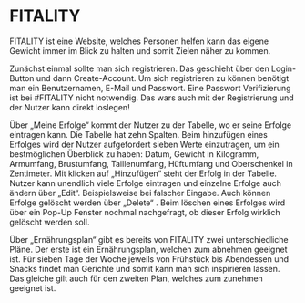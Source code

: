 # FITALITY

FITALITY ist eine Website, welches Personen helfen kann das eigene Gewicht immer im Blick zu halten und somit Zielen näher zu kommen.

Zunächst einmal sollte man sich registrieren. Das geschieht über den Login-Button und dann Create-Account. 
Um sich registrieren zu können benötigt man ein Benutzernamen, E-Mail und Passwort. Eine Passwort Verifizierung ist bei #FITALITY nicht notwendig. 
Das wars auch mit der Registrierung und der Nutzer kann direkt loslegen!

Über „Meine Erfolge“ kommt der Nutzer zu der Tabelle, wo er seine Erfolge eintragen kann. Die Tabelle hat zehn Spalten. Beim hinzufügen eines Erfolges wird der Nutzer aufgefordert sieben Werte einzutragen, um ein bestmöglichen Überblick zu haben: Datum, Gewicht in Kilogramm, Armumfang, Brustumfang, Taillenumfang, Hüftumfang und Oberschenkel in Zentimeter.
Mit klicken auf „Hinzufügen“ steht der Erfolg in der Tabelle. Nutzer kann unendlich viele Erfolge eintragen und einzelne Erfolge auch ändern über „Edit“. Beispielsweise bei falscher Eingabe. 
Auch können Erfolge gelöscht werden über „Delete“ . Beim löschen eines Erfolges wird über ein Pop-Up Fenster nochmal nachgefragt, ob dieser Erfolg wirklich gelöscht werden soll. 

Über „Ernährungsplan“ gibt es bereits von FITALITY zwei unterschiedliche Pläne. 
Der erste ist ein Ernährungsplan, welchen zum abnehmen geeignet ist. Für sieben Tage der Woche jeweils von Frühstück bis Abendessen und Snacks findet man Gerichte und somit kann man sich inspirieren lassen. Das gleiche gilt auch für den zweiten Plan, welches zum zunehmen geeignet ist. 
